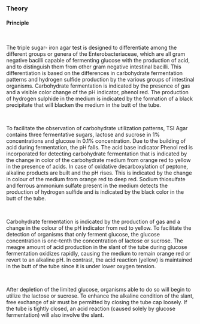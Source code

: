 ### Theory

#### Principle
 
&nbsp;


The triple sugar- iron agar test is designed to differentiate among the different groups or genera of the Enterobacteriaceae, which are all gram negative bacilli capable of fermenting glucose with the production of acid, and to distinguish them from other gram negative intestinal bacilli. This differentiation is based on the differences in carbohydrate fermentation patterns and hydrogen sulfide production by the various groups of intestinal organisms. Carbohydrate fermentation is indicated by the presence of gas and a visible color change of the pH indicator, phenol red. The production of hydrogen sulphide in the medium is indicated by the formation of a black precipitate that will blacken the medium in the butt of the tube.

 
&nbsp;


To facilitate the observation of carbohydrate utilization patterns, TSI Agar contains three fermentative sugars, lactose and sucrose in 1% concentrations and glucose in  0.1% concentration. Due to the building of acid during fermentation, the pH falls. The acid base indicator Phenol red is incorporated for detecting carbohydrate fermentation that is indicated by the change in color of the carbohydrate medium from orange red to yellow in the presence of acids.  In case of oxidative decarboxylation of peptone, alkaline products are built and the pH rises. This is indicated by the change in colour of the medium from orange red to deep red. Sodium thiosulfate and ferrous ammonium sulfate present in the medium detects the production of hydrogen sulfide and is indicated by the black color in the butt of the tube.

 
&nbsp;


Carbohydrate fermentation is indicated by the production of gas and a change in the colour of the pH indicator from red to yellow. To facilitate the detection of organisms that only ferment glucose, the glucose concentration is one-tenth the concentration of lactose or sucrose. The meagre amount of acid production in the slant of the tube during glucose fermentation oxidizes rapidly, causing the medium to remain orange red or revert to an alkaline pH. In contrast, the acid reaction (yellow) is maintained in the butt of the tube since it is under lower oxygen tension.

 
&nbsp;


After depletion of the limited glucose, organisms able to do so will begin to utilize the lactose or sucrose. To enhance the alkaline condition of the slant, free exchange of air must be permitted by closing the tube cap loosely. If the tube is tightly closed, an acid reaction (caused solely by glucose fermentation) will also involve the slant.


&nbsp;

